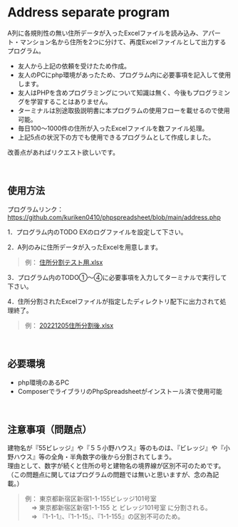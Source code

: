 # Address separate program

A列に各規則性の無い住所データが入ったExcelファイルを読み込み、アパート・マンション名から住所を2つに分けて、再度Excelファイルとして出力するプログラム。<br>

- 友人から上記の依頼を受けたため作成。
- 友人のPCにphp環境があったため、プログラム内に必要事項を記入して使用します。
- 友人はPHPを含めプログラミングについて知識は無く、今後もプログラミングを学習することはありません。
- ターミナルは別途取扱説明書に本プログラムの使用フローを載せるので使用可能。
- 毎日100〜1000件の住所が入ったExcelファイルを数ファイル処理。
- 上記5点の状況下の方でも使用できるプログラムとして作成しました。

改善点があればリクエスト欲しいです。

<br>

## 使用方法 
プログラムリンク：　https://github.com/kuriken0410/phpspreadsheet/blob/main/address.php

1．プログラム内のTODO EXのログファイルを設定して下さい。

2．A列のみに住所データが入ったExcelを用意します。
> 例： [住所分割テスト用.xlsx](https://github.com/kuriken0410/phpspreadsheet/files/10149315/default.xlsx)

3．プログラム内のTODO①〜④に必要事項を入力してターミナルで実行して下さい。

4．住所分割されたExcelファイルが指定したディレクトリ配下に出力されて処理終了。
> 例： [20221205住所分割後.xlsx](https://github.com/kuriken0410/phpspreadsheet/files/10149564/20221205.xlsx)

<br>

## 必要環境
- php環境のあるPC
- ComposerでライブラリのPhpSpreadsheetがインストール済で使用可能

<br>

## 注意事項（問題点）
建物名が『55ビレッジ』や『５５小野ハウス』等のものは、『ビレッジ』や『小野ハウス』等の全角・半角数字の後から分割されてしまう。<br>
理由として、数字が続くと住所の号と建物名の境界線が区別不可のためです。（この問題点に関してはプログラムの問題では無いと思いますが、念の為記載。）<br>

> 例： 東京都新宿区新宿1-1-155ビレッジ101号室<br>
> &emsp;⇒ 東京都新宿区新宿1-1-155 と ビレッジ101号室 に分割される。<br>
> &emsp;⇒ 『1-1-1』、『1-1-15』、『1-1-155』の区別不可のため。<br>
